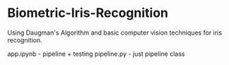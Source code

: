# Biometric-Iris-Recognition
Using Daugman's Algorithm and basic computer vision techniques for iris recognition.

app.ipynb - pipeline + testing
pipeline.py - just pipeline class
